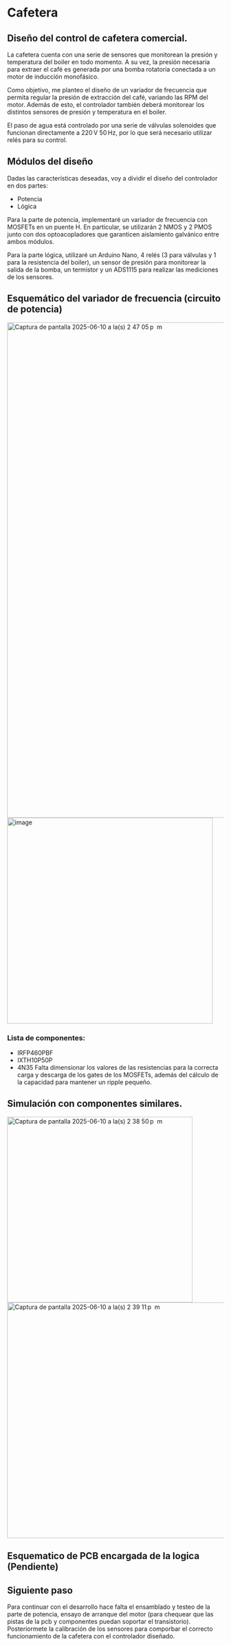 # Cafetera
## Diseño del control de cafetera comercial.

La cafetera cuenta con una serie de sensores que monitorean la presión y temperatura del boiler en todo momento. A su vez, la presión necesaria para extraer el café es generada por una bomba rotatoria conectada a un motor de inducción monofásico.

Como objetivo, me planteo el diseño de un variador de frecuencia que permita regular la presión de extracción del café, variando las RPM del motor. Además de esto, el controlador también deberá monitorear los distintos sensores de presión y temperatura en el boiler.

El paso de agua está controlado por una serie de válvulas solenoides que funcionan directamente a 220 V 50 Hz, por lo que será necesario utilizar relés para su control.

## Módulos del diseño

Dadas las características deseadas, voy a dividir el diseño del controlador en dos partes:

- Potencia
- Lógica

Para la parte de potencia, implementaré un variador de frecuencia con MOSFETs en un puente H. En particular, se utilizarán 2 NMOS y 2 PMOS junto con dos optoacopladores que garanticen aislamiento galvánico entre ambos módulos.

Para la parte lógica, utilizaré un Arduino Nano, 4 relés (3 para válvulas y 1 para la resistencia del boiler), un sensor de presión para monitorear la salida de la bomba, un termistor y un ADS1115 para realizar las mediciones de los sensores. 
## Esquemático del variador de frecuencia (circuito de potencia)

<img width="1150" alt="Captura de pantalla 2025-06-10 a la(s) 2 47 05 p  m" src="https://github.com/user-attachments/assets/4dd6f798-ccf5-4ffb-81b4-8a6499f17dc4" />
<img width="478" alt="image" src="https://github.com/user-attachments/assets/26074ba2-8fd8-42ed-ac6f-7a6d185d7946" />



### Lista de componentes:
- IRFP460PBF
- IXTH10P50P
- 4N35
Falta dimensionar los valores de las resistencias para la correcta carga y descarga de los gates de los MOSFETs, además del cálculo de la capacidad para mantener un ripple pequeño.
## Simulación con componentes similares.
<img width="431" alt="Captura de pantalla 2025-06-10 a la(s) 2 38 50 p  m" src="https://github.com/user-attachments/assets/546509e4-b49f-4d4b-aa0c-d1083a756ff7" />
<img width="547" alt="Captura de pantalla 2025-06-10 a la(s) 2 39 11 p  m" src="https://github.com/user-attachments/assets/41281145-682c-46da-b7f1-2f963fbbafe1" />

## Esquematico de PCB encargada de la logica (Pendiente)

## Siguiente paso 
Para continuar con el desarrollo hace falta el ensamblado y testeo de la parte de potencia, ensayo de arranque del motor (para chequear que las pistas de la pcb y componentes puedan soportar el transistorio). Posteriormete la calibración de los sensores para comporbar el correcto funcionamiento de la cafetera con el controlador diseñado.
